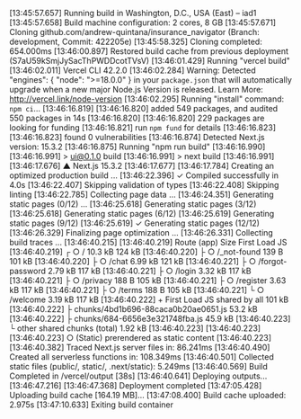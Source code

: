 [13:45:57.657] Running build in Washington, D.C., USA (East) – iad1
[13:45:57.658] Build machine configuration: 2 cores, 8 GB
[13:45:57.671] Cloning github.com/andrew-quintana/insurance_navigator (Branch: development, Commit: 422205e)
[13:45:58.325] Cloning completed: 654.000ms
[13:46:00.897] Restored build cache from previous deployment (S7aU59kSmjJySacThPWDDcotTVsV)
[13:46:01.429] Running "vercel build"
[13:46:02.011] Vercel CLI 42.2.0
[13:46:02.284] Warning: Detected "engines": { "node": ">=18.0.0" } in your `package.json` that will automatically upgrade when a new major Node.js Version is released. Learn More: http://vercel.link/node-version
[13:46:02.295] Running "install" command: `npm ci`...
[13:46:16.819] 
[13:46:16.820] added 549 packages, and audited 550 packages in 14s
[13:46:16.820] 
[13:46:16.820] 229 packages are looking for funding
[13:46:16.821]   run `npm fund` for details
[13:46:16.823] 
[13:46:16.823] found 0 vulnerabilities
[13:46:16.874] Detected Next.js version: 15.3.2
[13:46:16.875] Running "npm run build"
[13:46:16.990] 
[13:46:16.991] > ui@0.1.0 build
[13:46:16.991] > next build
[13:46:16.991] 
[13:46:17.676]    ▲ Next.js 15.3.2
[13:46:17.677] 
[13:46:17.784]    Creating an optimized production build ...
[13:46:22.396]  ✓ Compiled successfully in 4.0s
[13:46:22.407]    Skipping validation of types
[13:46:22.408]    Skipping linting
[13:46:22.785]    Collecting page data ...
[13:46:24.351]    Generating static pages (0/12) ...
[13:46:25.618]    Generating static pages (3/12) 
[13:46:25.618]    Generating static pages (6/12) 
[13:46:25.619]    Generating static pages (9/12) 
[13:46:25.619]  ✓ Generating static pages (12/12)
[13:46:26.329]    Finalizing page optimization ...
[13:46:26.331]    Collecting build traces ...
[13:46:40.215] 
[13:46:40.219] Route (app)                                 Size  First Load JS
[13:46:40.219] ┌ ○ /                                    10.3 kB         124 kB
[13:46:40.220] ├ ○ /_not-found                            139 B         101 kB
[13:46:40.220] ├ ○ /chat                                6.99 kB         121 kB
[13:46:40.221] ├ ○ /forgot-password                     2.79 kB         117 kB
[13:46:40.221] ├ ○ /login                               3.32 kB         117 kB
[13:46:40.221] ├ ○ /privacy                               188 B         105 kB
[13:46:40.221] ├ ○ /register                            3.63 kB         117 kB
[13:46:40.221] ├ ○ /terms                                 188 B         105 kB
[13:46:40.221] └ ○ /welcome                             3.19 kB         117 kB
[13:46:40.222] + First Load JS shared by all             101 kB
[13:46:40.222]   ├ chunks/4bd1b696-88caca0b20ae0651.js  53.2 kB
[13:46:40.222]   ├ chunks/684-6656e3e321748fba.js       45.9 kB
[13:46:40.223]   └ other shared chunks (total)          1.92 kB
[13:46:40.223] 
[13:46:40.223] 
[13:46:40.223] ○  (Static)  prerendered as static content
[13:46:40.223] 
[13:46:40.382] Traced Next.js server files in: 86.241ms
[13:46:40.490] Created all serverless functions in: 108.349ms
[13:46:40.501] Collected static files (public/, static/, .next/static): 5.249ms
[13:46:40.569] Build Completed in /vercel/output [38s]
[13:46:40.641] Deploying outputs...
[13:46:47.216] 
[13:46:47.368] Deployment completed
[13:47:05.428] Uploading build cache [164.19 MB]...
[13:47:08.400] Build cache uploaded: 2.975s
[13:47:10.633] Exiting build container